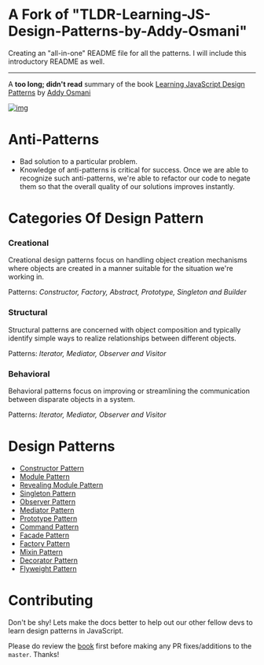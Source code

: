 
# A Fork of "TLDR-Learning-JS-Design-Patterns-by-Addy-Osmani"

Creating an "all-in-one" README file for all the patterns. I will include this introductory README as well.

--------

A **too long; didn't read** summary of the book [Learning JavaScript Design Patterns](http://addyosmani.com/resources/essentialjsdesignpatterns/book/#designpatternsjavascript) by [Addy Osmani](https://github.com/addyosmani)

[![img](http://akamaicovers.oreilly.com/images/0636920025832/cat.gif)](http://addyosmani.com/resources/essentialjsdesignpatterns/book/)

# Anti-Patterns
- Bad solution to a particular problem. 
- Knowledge of anti-patterns is critical for success. Once we are able to recognize such anti-patterns, we're able to refactor our code to negate them so that the overall quality of our solutions improves instantly.

# Categories Of Design Pattern
### Creational
Creational design patterns focus on handling object creation mechanisms where objects are created in a manner suitable for the situation we're working in.

Patterns: *Constructor, Factory, Abstract, Prototype, Singleton and Builder*

### Structural
Structural patterns are concerned with object composition and typically identify simple ways to realize relationships between different objects.

Patterns:  *Iterator, Mediator, Observer and Visitor*

### Behavioral
Behavioral patterns focus on improving or streamlining the communication between disparate objects in a system.

Patterns: *Iterator, Mediator, Observer and Visitor*

# Design Patterns
- [Constructor Pattern](https://github.com/jdinitto/TLDR-Learning-JS-Design-Patterns-by-Addy-Osmani/tree/master/design-patterns/constructor-pattern.md)
- [Module Pattern](https://github.com/jdinitto/TLDR-Learning-JS-Design-Patterns-by-Addy-Osmani/tree/master/design-patterns/module-pattern.md)
- [Revealing Module Pattern](https://github.com/jdinitto/TLDR-Learning-JS-Design-Patterns-by-Addy-Osmani/tree/master/design-patterns/revealing-module-pattern.md)
- [Singleton Pattern](https://github.com/jdinitto/TLDR-Learning-JS-Design-Patterns-by-Addy-Osmani/tree/master/design-patterns/singleton-pattern.md)
- [Observer Pattern](https://github.com/jdinitto/TLDR-Learning-JS-Design-Patterns-by-Addy-Osmani/tree/master/design-patterns/observer-pattern.md)
- [Mediator Pattern](https://github.com/jdinitto/TLDR-Learning-JS-Design-Patterns-by-Addy-Osmani/tree/master/design-patterns/mediator-pattern.md)
- [Prototype Pattern](https://github.com/jdinitto/TLDR-Learning-JS-Design-Patterns-by-Addy-Osmani/tree/master/design-patterns/prototype-pattern.md)
- [Command Pattern](https://github.com/jdinitto/TLDR-Learning-JS-Design-Patterns-by-Addy-Osmani/tree/master/design-patterns/command-pattern.md)
- [Facade Pattern](https://github.com/jdinitto/TLDR-Learning-JS-Design-Patterns-by-Addy-Osmani/tree/master/design-patterns/facade-pattern.md)
- [Factory Pattern](https://github.com/jdinitto/TLDR-Learning-JS-Design-Patterns-by-Addy-Osmani/tree/master/design-patterns/factory-pattern.md)
- [Mixin Pattern](https://github.com/jdinitto/TLDR-Learning-JS-Design-Patterns-by-Addy-Osmani/tree/master/design-patterns/mixin-pattern.md)
- [Decorator Pattern](https://github.com/jdinitto/TLDR-Learning-JS-Design-Patterns-by-Addy-Osmani/tree/master/design-patterns/decorator-pattern.md)
- [Flyweight Pattern](https://github.com/jdinitto/TLDR-Learning-JS-Design-Patterns-by-Addy-Osmani/tree/master/design-patterns/flyweight-pattern.md)

# Contributing

Don't be shy! Lets make the docs better to help out our other fellow devs to learn design patterns in JavaScript.

Please do review the [book](http://addyosmani.com/resources/essentialjsdesignpatterns/book/#designpatternsjavascript) first before making any PR fixes/additions to the `master`. Thanks!
